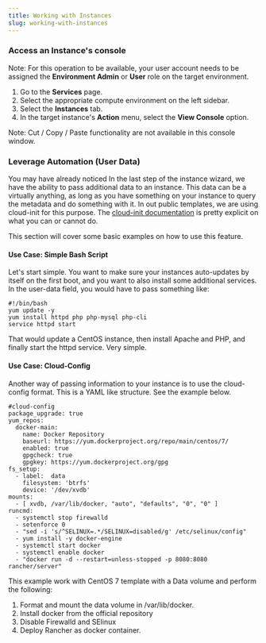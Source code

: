 ```yaml
---
title: Working with Instances
slug: working-with-instances
---
```


### Access an Instance's console
Note: For this operation to be available, your user account needs to be assigned the **Environment Admin** or **User** role on the target environment.

1. Go to the **Services** page.
1. Select the appropriate compute environment on the left sidebar.
1. Select the **Instances** tab.
1. In the target instance's **Action** menu, select the **View Console** option.

Note: Cut / Copy / Paste functionality are not available in this console window.

### Leverage Automation (User Data)
You may have already noticed In the last step of the instance wizard, we have the ability to pass additional data to an instance. This data can be a virtually anything, as long as you have something on your instance to query the metadata and do something with it. In out public templates, we are using cloud-init for this purpose. The [cloud-init documentation](https://cloudinit.readthedocs.org/en/latest/) is pretty explicit on what you can or cannot do.

This section will cover some basic examples on how to use this feature.

#### Use Case: Simple Bash Script
Let's start simple. You want to make sure your instances auto-updates by itself on the first boot, and you want to also install some additional services. In the user-data field, you would have to pass something like:

```
#!/bin/bash
yum update -y
yum install httpd php php-mysql php-cli
service httpd start
```

That would update a CentOS instance, then install Apache and PHP, and finally start the httpd service. Very simple.

#### Use Case: Cloud-Config
Another way of passing information to your instance is to use the cloud-config format. This is a YAML like structure. See the example below.

```
#cloud-config
package_upgrade: true
yum_repos:
  docker-main:
    name: Docker Repository
    baseurl: https://yum.dockerproject.org/repo/main/centos/7/
    enabled: true
    gpgcheck: true
    gpgkey: https://yum.dockerproject.org/gpg
fs_setup:
  - label:  data
    filesystem: 'btrfs'
    device: '/dev/xvdb'
mounts:
  - [ xvdb, /var/lib/docker, "auto", "defaults", "0", "0" ]
runcmd:
  - systemctl stop firewalld
  - setenforce 0
  - "sed -i 's/^SELINUX=.*/SELINUX=disabled/g' /etc/selinux/config"
  - yum install -y docker-engine
  - systemctl start docker
  - systemctl enable docker
  - "docker run -d --restart=unless-stopped -p 8080:8080 rancher/server"
```

This example work with CentOS 7 template with a Data volume and perform the following:

1. Format and mount the data volume in /var/lib/docker.
1. Install docker from the official repository
1. Disable Firewalld and SElinux
1. Deploy Rancher as docker container.
